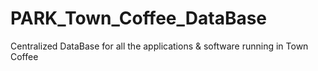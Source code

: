 # PARK_Town_Coffee_DataBase
Centralized DataBase for all the applications &amp; software running in Town Coffee
